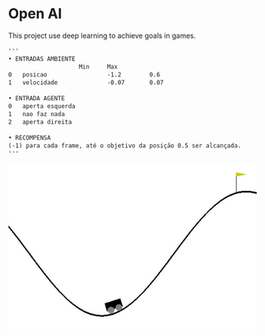 # Open AI
This project use deep learning to achieve goals in games.
```
'''
• ENTRADAS AMBIENTE
	             	Min	    Max
0	posicao 	            -1.2	    0.6
1	velocidade	            -0.07    	0.07

• ENTRADA AGENTE
0	aperta esquerda
1	nao faz nada
2	aperta direita

• RECOMPENSA
(-1) para cada frame, até o objetivo da posição 0.5 ser alcançada.
'''

```
![Screenshot](screenshot.jpg)

